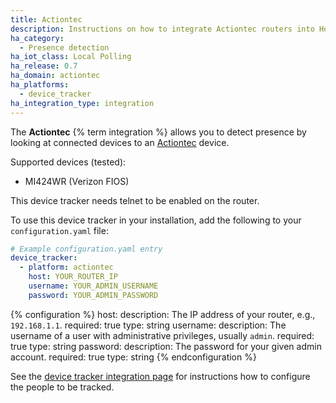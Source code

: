 ```yaml
---
title: Actiontec
description: Instructions on how to integrate Actiontec routers into Home Assistant.
ha_category:
  - Presence detection
ha_iot_class: Local Polling
ha_release: 0.7
ha_domain: actiontec
ha_platforms:
  - device_tracker
ha_integration_type: integration
---
```


The **Actiontec** {% term integration %} allows you to detect presence by looking at connected devices to an [Actiontec](https://www.actiontec.com/) device.

Supported devices (tested):

- MI424WR (Verizon FIOS)

<div class='note warning'>
This device tracker needs telnet to be enabled on the router.
</div>

To use this device tracker in your installation, add the following to your `configuration.yaml` file:

```yaml
# Example configuration.yaml entry
device_tracker:
  - platform: actiontec
    host: YOUR_ROUTER_IP
    username: YOUR_ADMIN_USERNAME
    password: YOUR_ADMIN_PASSWORD
```

{% configuration %}
host:
  description: The IP address of your router, e.g., `192.168.1.1`.
  required: true
  type: string
username:
  description: The username of a user with administrative privileges, usually `admin`.
  required: true
  type: string
password:
  description: The password for your given admin account.
  required: true
  type: string
{% endconfiguration %}

See the [device tracker integration page](/integrations/device_tracker/) for instructions how to configure the people to be tracked.
